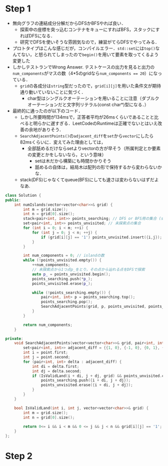 # Step 1
- 無向グラフの連結成分分解だからDFSかBFSやれば良い．
  - 探索中の座標を突っ込むコンテナをキューにすればBFS，スタックにすればDFSになる．
  - 研究でDFSを使いそうな雰囲気なので，練習がてらDFSでやってみる．
- プロトタイプはこんな感じだが，コンパイルエラー．`std::set`には`top()`なんてない，と怒られてしまったので`begin()`を用いて要素を取ってくるよう変更した
- しかしテストランでWrong Answer. テストケースの出力を見ると出力の`num_components`がマスの数（4*5のgridなら`num_components == 20`）になっている．
  - `grid`の各成分は`string`型だったので，`grid[i][j]`を用いた条件文が期待通り動いていないことに気づく．
    - char型はシングルクオーテーションを用いることに注意（ダブルクオーテーションだと文字列リテラル(const char*)型になる．）
- 最終的に通ったのが以下のコード．
  - しかし所要時間が134msで，正答者平均が26msくらいであることと比べると明らかに遅すぎる．LeetCodeのRuntimeは正確でないとはいえ改善の余地がありそう．
  - `SearchAdjacentPoints()`の`adjacent_diff`を`set`から`vector`にしたら82msくらいに．変えてみた理由としては，
      - 全部舐めるだけならsetよりvectorの方が早そう（所属判定とか要素の変更とかをしないなら，という意味）
        - setは木だから構築にも時間かかりそう
        - 舐めるの自体は，結局木は配列の形で保持するから変わらないかな．
  - stack(DFS)じゃなくてqueue(BFS)にしても速さは変わらないはずだよなあ.
```cpp
class Solution {
public:
    int numIslands(vector<vector<char>>& grid) {
        int m = grid.size();
        int n = grid[0].size();
        stack<pair<int, int>> points_searching; // DFS or BFS用の集合 (stack or queue, respectively)
        set<pair<int, int>> points_unvisited; // 未探索点の集合
        for (int i = 0; i < m; ++i) {
            for (int j = 0; j < n; ++j) {
                if (grid[i][j] == '1') points_unvisited.insert({i,j});
            }
        }

        int num_components = 0; // islandの数
        while (!points_unvisited.empty()) {
            ++num_components;
            // 未探索点から1つ点p_をとり，その点から辿れる点をDFSで探索
            auto p_ = points_unvisited.begin();
            points_searching.push(*p_); 
            points_unvisited.erase(p_);

            while (!points_searching.empty()) {
                pair<int, int> p = points_searching.top();
                points_searching.pop();
                SearchAdjacentPoints(grid, p, points_unvisited, points_searching);
            }
        }

        return num_components;
    }

private:
    void SearchAdjacentPoints(vector<vector<char>>& grid, pair<int, int> point, set<pair<int, int>>& points_unvisited, stack<pair<int, int>>& points_searching) {
        set<pair<int, int>> adjacent_diff = {{1, 0}, {-1, 0}, {0, 1}, {0, -1}};
        int i = point.first;
        int j = point.second;
        for (pair<int, int> delta : adjacent_diff) {
            int di = delta.first;
            int dj = delta.second;
            if (IsValidLand(i + di, j + dj, grid) && points_unvisited.contains({i + di, j + dj})) {
                points_searching.push({i + di, j + dj});
                points_unvisited.erase({i + di, j + dj});
            }
        }
    }

    bool IsValidLand(int i, int j, vector<vector<char>>& grid) {
        int m = grid.size();
        int n = grid[0].size();
        
        return 0<= i && i < m && 0 <= j && j < n && grid[i][j] == '1';
    }
};
```

# Step 2
